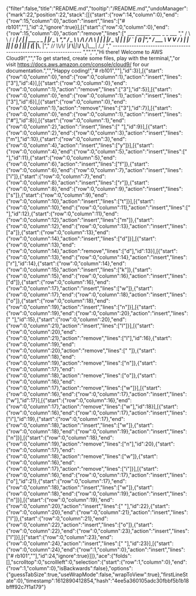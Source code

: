 {"filter":false,"title":"README.md","tooltip":"/README.md","undoManager":{"mark":22,"position":22,"stack":[[{"start":{"row":14,"column":0},"end":{"row":15,"column":0},"action":"insert","lines":["# rb101",""],"id":2,"ignore":true}],[{"start":{"row":0,"column":0},"end":{"row":15,"column":0},"action":"remove","lines":["         ___        ______     ____ _                 _  ___  ","        / \\ \\      / / ___|   / ___| | ___  _   _  __| |/ _ \\ ","       / _ \\ \\ /\\ / /\\___ \\  | |   | |/ _ \\| | | |/ _` | (_) |","      / ___ \\ V  V /  ___) | | |___| | (_) | |_| | (_| |\\__, |","     /_/   \\_\\_/\\_/  |____/   \\____|_|\\___/ \\__,_|\\__,_|  /_/ "," ----------------------------------------------------------------- ","","","Hi there! Welcome to AWS Cloud9!","","To get started, create some files, play with the terminal,","or visit https://docs.aws.amazon.com/console/cloud9/ for our documentation.","","Happy coding!","# rb101",""],"id":3}],[{"start":{"row":0,"column":0},"end":{"row":0,"column":1},"action":"insert","lines":["3"],"id":4}],[{"start":{"row":0,"column":0},"end":{"row":0,"column":1},"action":"remove","lines":["3"],"id":5}],[{"start":{"row":0,"column":0},"end":{"row":0,"column":1},"action":"insert","lines":["3"],"id":6}],[{"start":{"row":0,"column":0},"end":{"row":0,"column":1},"action":"remove","lines":["3"],"id":7}],[{"start":{"row":0,"column":0},"end":{"row":0,"column":1},"action":"insert","lines":["#"],"id":8}],[{"start":{"row":0,"column":1},"end":{"row":0,"column":2},"action":"insert","lines":[" "],"id":9}],[{"start":{"row":0,"column":2},"end":{"row":0,"column":3},"action":"insert","lines":["m"],"id":10},{"start":{"row":0,"column":3},"end":{"row":0,"column":4},"action":"insert","lines":["y"]}],[{"start":{"row":0,"column":4},"end":{"row":0,"column":5},"action":"insert","lines":[" "],"id":11},{"start":{"row":0,"column":5},"end":{"row":0,"column":6},"action":"insert","lines":["f"]},{"start":{"row":0,"column":6},"end":{"row":0,"column":7},"action":"insert","lines":["i"]},{"start":{"row":0,"column":7},"end":{"row":0,"column":8},"action":"insert","lines":["r"]},{"start":{"row":0,"column":8},"end":{"row":0,"column":9},"action":"insert","lines":["s"]},{"start":{"row":0,"column":9},"end":{"row":0,"column":10},"action":"insert","lines":["t"]}],[{"start":{"row":0,"column":10},"end":{"row":0,"column":11},"action":"insert","lines":[" "],"id":12},{"start":{"row":0,"column":11},"end":{"row":0,"column":12},"action":"insert","lines":["m"]},{"start":{"row":0,"column":12},"end":{"row":0,"column":13},"action":"insert","lines":["a"]},{"start":{"row":0,"column":13},"end":{"row":0,"column":14},"action":"insert","lines":["d"]}],[{"start":{"row":0,"column":13},"end":{"row":0,"column":14},"action":"remove","lines":["d"],"id":13}],[{"start":{"row":0,"column":13},"end":{"row":0,"column":14},"action":"insert","lines":["r"],"id":14},{"start":{"row":0,"column":14},"end":{"row":0,"column":15},"action":"insert","lines":["k"]},{"start":{"row":0,"column":15},"end":{"row":0,"column":16},"action":"insert","lines":["d"]},{"start":{"row":0,"column":16},"end":{"row":0,"column":17},"action":"insert","lines":["w"]},{"start":{"row":0,"column":17},"end":{"row":0,"column":18},"action":"insert","lines":["o"]},{"start":{"row":0,"column":18},"end":{"row":0,"column":19},"action":"insert","lines":["n"]}],[{"start":{"row":0,"column":19},"end":{"row":0,"column":20},"action":"insert","lines":[" "],"id":15},{"start":{"row":0,"column":20},"end":{"row":0,"column":21},"action":"insert","lines":["l"]}],[{"start":{"row":0,"column":20},"end":{"row":0,"column":21},"action":"remove","lines":["l"],"id":16},{"start":{"row":0,"column":19},"end":{"row":0,"column":20},"action":"remove","lines":[" "]},{"start":{"row":0,"column":18},"end":{"row":0,"column":19},"action":"remove","lines":["n"]},{"start":{"row":0,"column":17},"end":{"row":0,"column":18},"action":"remove","lines":["o"]},{"start":{"row":0,"column":16},"end":{"row":0,"column":17},"action":"remove","lines":["w"]}],[{"start":{"row":0,"column":16},"end":{"row":0,"column":17},"action":"insert","lines":["w"],"id":17}],[{"start":{"row":0,"column":16},"end":{"row":0,"column":17},"action":"remove","lines":["w"],"id":18}],[{"start":{"row":0,"column":16},"end":{"row":0,"column":17},"action":"insert","lines":["i"],"id":19},{"start":{"row":0,"column":17},"end":{"row":0,"column":18},"action":"insert","lines":["w"]},{"start":{"row":0,"column":18},"end":{"row":0,"column":19},"action":"insert","lines":["n"]}],[{"start":{"row":0,"column":18},"end":{"row":0,"column":19},"action":"remove","lines":["n"],"id":20},{"start":{"row":0,"column":17},"end":{"row":0,"column":18},"action":"remove","lines":["w"]},{"start":{"row":0,"column":16},"end":{"row":0,"column":17},"action":"remove","lines":["i"]}],[{"start":{"row":0,"column":16},"end":{"row":0,"column":17},"action":"insert","lines":["o"],"id":21},{"start":{"row":0,"column":17},"end":{"row":0,"column":18},"action":"insert","lines":["w"]},{"start":{"row":0,"column":18},"end":{"row":0,"column":19},"action":"insert","lines":["n"]}],[{"start":{"row":0,"column":19},"end":{"row":0,"column":20},"action":"insert","lines":[" "],"id":22},{"start":{"row":0,"column":20},"end":{"row":0,"column":21},"action":"insert","lines":["l"]},{"start":{"row":0,"column":21},"end":{"row":0,"column":22},"action":"insert","lines":["o"]},{"start":{"row":0,"column":22},"end":{"row":0,"column":23},"action":"insert","lines":["l"]}],[{"start":{"row":0,"column":23},"end":{"row":0,"column":24},"action":"insert","lines":[" "],"id":23}],[{"start":{"row":0,"column":24},"end":{"row":1,"column":0},"action":"insert","lines":["# rb101",""],"id":24,"ignore":true}]]},"ace":{"folds":[],"scrolltop":0,"scrollleft":0,"selection":{"start":{"row":1,"column":0},"end":{"row":1,"column":0},"isBackwards":false},"options":{"guessTabSize":true,"useWrapMode":false,"wrapToView":true},"firstLineState":0},"timestamp":1612890412854,"hash":"4ee5a360105adc30fbbf5b1b18bfff92c7f1a179"}